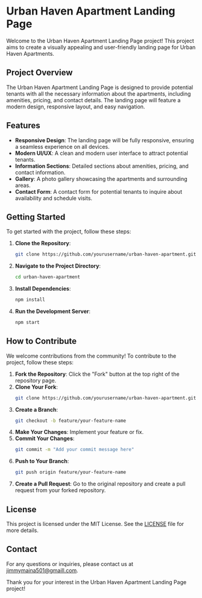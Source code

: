 # Urban Haven Apartment Landing Page

Welcome to the Urban Haven Apartment Landing Page project! This project aims to create a visually appealing and user-friendly landing page for Urban Haven Apartments.

## Project Overview

The Urban Haven Apartment Landing Page is designed to provide potential tenants with all the necessary information about the apartments, including amenities, pricing, and contact details. The landing page will feature a modern design, responsive layout, and easy navigation.

## Features

- **Responsive Design**: The landing page will be fully responsive, ensuring a seamless experience on all devices.
- **Modern UI/UX**: A clean and modern user interface to attract potential tenants.
- **Information Sections**: Detailed sections about amenities, pricing, and contact information.
- **Gallery**: A photo gallery showcasing the apartments and surrounding areas.
- **Contact Form**: A contact form for potential tenants to inquire about availability and schedule visits.

## Getting Started

To get started with the project, follow these steps:

1. **Clone the Repository**:
    ```bash
    git clone https://github.com/yourusername/urban-haven-apartment.git
    ```
2. **Navigate to the Project Directory**:
    ```bash
    cd urban-haven-apartment
    ```
3. **Install Dependencies**:
    ```bash
    npm install
    ```
4. **Run the Development Server**:
    ```bash
    npm start
    ```

## How to Contribute

We welcome contributions from the community! To contribute to the project, follow these steps:

1. **Fork the Repository**: Click the "Fork" button at the top right of the repository page.
2. **Clone Your Fork**:
    ```bash
    git clone https://github.com/yourusername/urban-haven-apartment.git
    ```
3. **Create a Branch**:
    ```bash
    git checkout -b feature/your-feature-name
    ```
4. **Make Your Changes**: Implement your feature or fix.
5. **Commit Your Changes**:
    ```bash
    git commit -m "Add your commit message here"
    ```
6. **Push to Your Branch**:
    ```bash
    git push origin feature/your-feature-name
    ```
7. **Create a Pull Request**: Go to the original repository and create a pull request from your forked repository.

## License

This project is licensed under the MIT License. See the [LICENSE](LICENSE) file for more details.

## Contact

For any questions or inquiries, please contact us at [jimmymaina501@gmaill.com](mailto:email@example.com).

Thank you for your interest in the Urban Haven Apartment Landing Page project!
